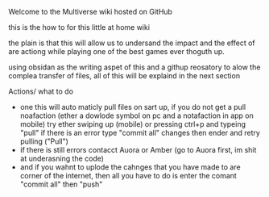 Welcome to the Multiverse wiki hosted on GitHub

this is the how to for this little at home wiki 

the plain is that this will allow us to undersand the impact and the effect of are actiong while playing one of the best games ever thoguth up. 

using obsidan as the writing aspet of this and a githup reosatory to alow the complea transfer of files, all of this will be explaind in the next section 

Actions/ what to do
* one this will auto maticly pull files on sart up, if you do not get a pull noafaction (ether a dowlode symbol on pc and a notafaction in app on mobile) try ether swiping up (mobile) or pressing ctrl+p and typeing "pull"
  if there is an error type "commit all" changes then ender and retry pulling ("Pull")
* if there is still errors contacct Auora or Amber (go to Auora first, im shit at underasning the code)
* and if you wahnt to uplode the cahnges that you have made to are corner of the internet, then all you have to do is enter the comant "commit all" then "push"








